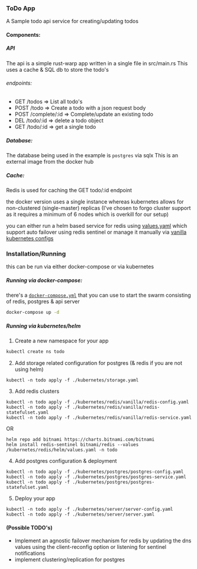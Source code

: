 ### ToDo App

A Sample todo api service for creating/updating todos


#### Components:

##### API
The api is a simple rust-warp app written in a single file in src/main.rs
This uses a cache & SQL db to store the todo's

###### endpoints:
- GET /todos  => List all todo's
- POST /todo => Create a todo with a json request body
- POST /complete/:id => Complete/update an existing todo
- DEL /todo/:id => delete a todo object
- GET /todo/:id => get a single todo

##### Database:
The database being used in the example is `postgres` via sqlx
This is an external image from the docker hub

##### Cache:
Redis is used for caching the GET todo/:id endpoint

the docker version uses a single instance
whereas kubernetes allows for non-clustered (single-master) replicas
(I've chosen to forgo cluster support as it requires a minimum of 6 nodes which is overkill for our setup)

you can either run a helm based service for redis using [values.yaml](./kubernetes/redis/helm/values.yaml) which support auto failover using redis sentinel or manage it manually via [vanilla kubernetes configs](./kubernetes/redis/vanilla/) 



### Installation/Running

this can be run via either docker-compose or via kubernetes

##### Running via docker-compose:

there's a [`docker-compose.yml`](./docker-compose.yml) that you can use to start the swarm consisting of redis, postgres & api server

```bash
docker-compose up -d

```

##### Running via kubernetes/helm

1. Create a new namespace for your app
```bash
kubectl create ns todo
```
2. Add storage related configuration for postgres (& redis if you are not using helm)
```
kubectl -n todo apply -f ./kubernetes/storage.yaml
```
3. Add redis clusters
```
kubectl -n todo apply -f ./kubernetes/redis/vanilla/redis-config.yaml
kubectl -n todo apply -f ./kubernetes/redis/vanilla/redis-statefulset.yaml
kubectl -n todo apply -f ./kubernetes/redis/vanilla/redis-service.yaml
```
OR
```
helm repo add bitnami https://charts.bitnami.com/bitnami
helm install redis-sentinel bitnami/redis --values /kubernetes/redis/helm/values.yaml -n todo
```

4. Add postgres configuration & deployment
```
kubectl -n todo apply -f ./kubernetes/postgres/postgres-config.yaml
kubectl -n todo apply -f ./kubernetes/postgres/postgres-service.yaml
kubectl -n todo apply -f ./kubernetes/postgres/postgres-statefulset.yaml
```

5. Deploy your app
```
kubectl -n todo apply -f ./kubernetes/server/server-config.yaml
kubectl -n todo apply -f ./kubernetes/server/server.yaml
```



#### (Possible TODO's)
- Implement an agnostic failover mechanism for redis by updating the dns values using the client-reconfig option or listening for sentinel notifications
- implement clustering/replication for postgres
